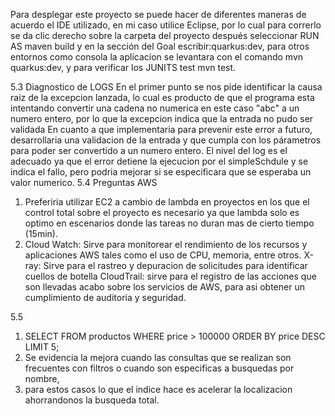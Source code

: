 Para desplegar este proyecto se puede hacer de diferentes maneras de acuerdo el IDE utilizado,
en mi caso utilice Eclipse, por lo cual para correrlo se da clic derecho sobre la carpeta del proyecto
después seleccionar RUN AS maven build y en la sección del Goal escribir:quarkus:dev, 
para otros entornos como consola la aplicacion se levantara con el comando mvn quarkus:dev, 
y para verificar los JUNITS test mvn test.

5.3 Diagnostico de LOGS
En el primer punto se nos pide identificar la causa raiz de la excepcion lanzada, lo cual es producto de que el programa esta intentando
convertir una cadena no numerica en este caso "abc" a un numero entero, por lo que la excepcion indica que la entrada no pudo ser validada
En cuanto a que implementaria para prevenir este error a futuro, desarrollaria una validacion de la entrada y que cumpla con los párametros 
para poder ser convertido a un numero entero. El nivel del log es el adecuado ya que el error detiene la ejecucion por el simpleSchdule y se indica el fallo, pero podria mejorar si se especificara que se esperaba un valor numerico.
5.4 Preguntas AWS
1. Preferiria utilizar EC2 a cambio de lambda en proyectos en los que el control total sobre el proyecto es necesario ya que lambda solo es optimo en escenarios donde las tareas no duran mas de cierto tiempo (15min).
2.  Cloud Watch: Sirve para monitorear el rendimiento de los recursos y aplicaciones AWS tales como el uso de CPU, memoria, entre otros.
   X-ray: Sirve para el rastreo y depuracion de solicitudes para identificar cuellos de botella
   CloudTrail: sirve para el registro de las acciones que son llevadas acabo sobre los servicios de AWS, para asi obtener un cumplimiento de auditoria y seguridad.

5.5
1. SELECT FROM productos
   WHERE price > 100000
   ORDER BY price DESC
   LIMIT 5;
2. Se evidencia la mejora cuando las consultas que se realizan son frecuentes con filtros o cuando son especificas a busquedas por nombre,
3. para estos casos lo que el indice hace es acelerar la localizacion ahorrandonos la busqueda total.
